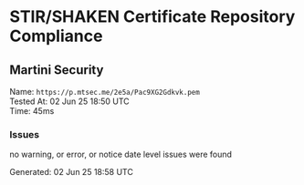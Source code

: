 # STIR/SHAKEN Certificate Repository Compliance

## Martini Security

Name: `https://p.mtsec.me/2e5a/Pac9XG2Gdkvk.pem`\
Tested At: 02 Jun 25 18:50 UTC\
Time: 45ms

### Issues

no warning, or error, or notice date level issues were found

Generated: 02 Jun 25 18:58 UTC
